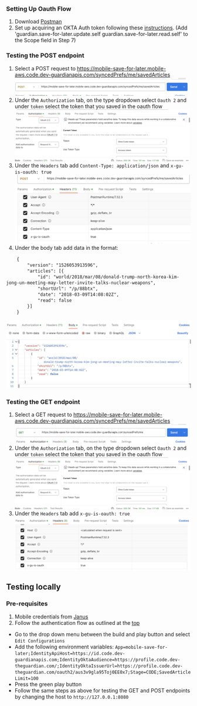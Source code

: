 ### Setting Up Oauth Flow
1) Download [Postman](https://www.postman.com/downloads/)
2) Set up acquiring an OKTA Auth token following these [instructions](https://github.com/guardian/identity/blob/a19ac17655fd715f15e8d0912b39173c199a8439/docs/postman/README.md). (Add 'guardian.save-for-later.update.self guardian.save-for-later.read.self' to the Scope field in Step 7)

### Testing the POST endpoint

1) Select a POST request to https://mobile-save-for-later.mobile-aws.code.dev-guardianapis.com/syncedPrefs/me/savedArticles
   ![Post Request](../images/Post%20request.png)
2) Under the `Authorization` tab, on the type dropdown select `Oauth 2` and under `token` select the token that you saved
in the oauth flow
   ![Authorization](../images/Authorization.png)
3) Under the `Headers` tab add `Content-Type: application/json` and `x-gu-is-oauth: true`
   ![Headers](../images/Headers.png)
4) Under the body tab add data in the format:
```agsl
    {
        "version": "1526053913596",
        "articles": [{
            "id": "world/2018/mar/08/donald-trump-north-korea-kim-jong-un-meeting-may-letter-invite-talks-nuclear-weapons",
            "shortUrl": "/p/88btx",
            "date": "2018-03-09T14:08:02Z",
            "read": false
        }]
    }
```

![Body](../images/Body.png)


### Testing the GET endpoint
1) Select a GET request to https://mobile-save-for-later.mobile-aws.code.dev-guardianapis.com/syncedPrefs/me/savedArticles
   ![Get Request](../images/Get%20Request.png)
2) Under the `Authorization` tab, on the type dropdown select `Oauth 2` and under `token` select the token that you saved
   in the oauth flow
   ![Authorization](../images/Authorization.png)
3) Under the `Headers` tab add `x-gu-is-oauth: true`
   ![Headers](../images/GetHeaders.png)


## Testing locally

### Pre-requisites
1) Mobile credentials from [Janus](https://janus.gutools.co.uk/login)
2) Follow the authentication flow as outlined at the [top](#setting-up-oauth-flow)

* Go to the drop down menu between the build and play button and select `Edit Configurations`
* Add the following environment variables:
  `App=mobile-save-for-later;IdentityApiHost=https://id.code.dev-guardianapis.com;IdentityOktaAudience=https://profile.code.dev-theguardian.com/;IdentityOktaIssuerUrl=https://profile.code.dev-theguardian.com/oauth2/aus3v9gla95Toj0EE0x7;Stage=CODE;SavedArticleLimit=100`
* Press the green play button
* Follow the same steps as above for testing the GET and POST endpoints by changing the host to `http://127.0.0.1:8080`